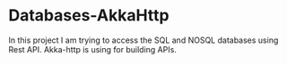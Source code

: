 # Databases-AkkaHttp
In this project I am trying to access the SQL and NOSQL databases using Rest API. Akka-http is using for building APIs.
